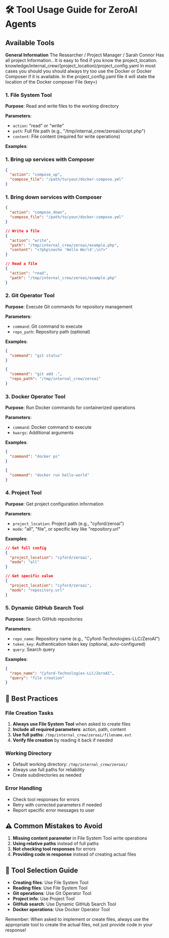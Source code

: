# 🛠️ Tool Usage Guide for ZeroAI Agents

## Available Tools
**General Information**
The Researcher / Project Manager / Sarah Connor  Has all project Information..    It is easy to find if you know the project_location.  knowledge/internal_crew/(project_location)/project_config.yaml
In most cases  you should you should always try too use the Docker  or Docker Composer if it is available. 
In the project_config.yaml file it will state the location of the Docker composer File (key=)



### 1. **File System Tool**
**Purpose**: Read and write files to the working directory

**Parameters**:
- `action`: "read" or "write"
- `path`: Full file path (e.g., "/tmp/internal_crew/zeroai/script.php")
- `content`: File content (required for write operations)

**Examples**:
### **1. Bring up services with Composer**
```json
{
  "action": "compose_up",
  "compose_file": "/path/to/your/docker-compose.yml"
}
```


### **1. Bring down services with Composer**
```json
{
  "action": "compose_down",
  "compose_file": "/path/to/your/docker-compose.yml"
}
```

```json
// Write a file
{
  "action": "write",
  "path": "/tmp/internal_crew/zeroai/example.php",
  "content": "<?php\necho 'Hello World';\n?>"
}

// Read a file
{
  "action": "read",
  "path": "/tmp/internal_crew/zeroai/example.php"
}
```

### 2. **Git Operator Tool**
**Purpose**: Execute Git commands for repository management

**Parameters**:
- `command`: Git command to execute
- `repo_path`: Repository path (optional)

**Examples**:
```json
{
  "command": "git status"
}

{
  "command": "git add .",
  "repo_path": "/tmp/internal_crew/zeroai"
}
```

### 3. **Docker Operator Tool**
**Purpose**: Run Docker commands for containerized operations

**Parameters**:
- `command`: Docker command to execute
- `kwargs`: Additional arguments

**Examples**:
```json
{
  "command": "docker ps"
}

{
  "command": "docker run hello-world"
}
```

### 4. **Project Tool**
**Purpose**: Get project configuration information

**Parameters**:
- `project_location`: Project path (e.g., "cyford/zeroai")
- `mode`: "all", "file", or specific key like "repository.url"

**Examples**:
```json
// Get full config
{
  "project_location": "cyford/zeroai",
  "mode": "all"
}

// Get specific value
{
  "project_location": "cyford/zeroai", 
  "mode": "repository.url"
}
```

### 5. **Dynamic GitHub Search Tool**
**Purpose**: Search GitHub repositories

**Parameters**:
- `repo_name`: Repository name (e.g., "Cyford-Technologies-LLC/ZeroAI")
- `token_key`: Authentication token key (optional, auto-configured)
- `query`: Search query

**Examples**:
```json
{
  "repo_name": "Cyford-Technologies-LLC/ZeroAI",
  "query": "file creation"
}
```

## 🎯 Best Practices

### File Creation Tasks
1. **Always use File System Tool** when asked to create files
2. **Include all required parameters**: action, path, content
3. **Use full paths**: `/tmp/internal_crew/zeroai/filename.ext`
4. **Verify file creation** by reading it back if needed

### Working Directory
- Default working directory: `/tmp/internal_crew/zeroai/`
- Always use full paths for reliability
- Create subdirectories as needed

### Error Handling
- Check tool responses for errors
- Retry with corrected parameters if needed
- Report specific error messages to user

## ⚠️ Common Mistakes to Avoid

1. **Missing content parameter** in File System Tool write operations
2. **Using relative paths** instead of full paths
3. **Not checking tool responses** for errors
4. **Providing code in response** instead of creating actual files

## 🔧 Tool Selection Guide

- **Creating files**: Use File System Tool
- **Reading files**: Use File System Tool
- **Git operations**: Use Git Operator Tool
- **Project info**: Use Project Tool
- **GitHub search**: Use Dynamic GitHub Search Tool
- **Docker operations**: Use Docker Operator Tool

Remember: When asked to implement or create files, always use the appropriate tool to create the actual files, not just provide code in your response!